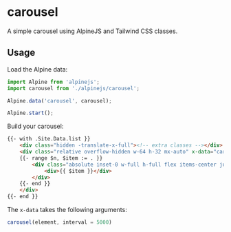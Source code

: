 # carousel

A simple carousel using AlpineJS and Tailwind CSS classes.

## Usage

Load the Alpine data:

```js
import Alpine from 'alpinejs';
import carousel from './alpinejs/carousel';

Alpine.data('carousel', carousel);

Alpine.start();
```

Build your carousel:

```html
{{- with .Site.Data.list }}
    <div class="hidden -translate-x-full"><!-- extra classes --></div>
    <div class="relative overflow-hidden w-64 h-32 mx-auto" x-data="carousel($root)">
    {{- range $n, $item := . }}
        <div class="absolute inset-0 w-full h-full flex items-center justify-center transition-all ease-in-out duration-1000 transform{{ if eq $n 0 }} translate-x-0{{ else }} translate-x-full{{ end }}">
            <div>{{ $item }}</div>
        </div>
    {{- end }}
    </div>
{{- end }}
```

The `x-data` takes the following arguments:

```js
carousel(element, interval = 5000)
```
